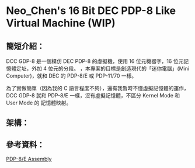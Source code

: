 # Neo_Chen's 16 Bit DEC PDP-8 Like Virtual Machine (WIP)

## 簡短介紹：

DCC GDP-8 是一個模仿 DEC PDP-8 的虛擬機，使用 16 位元機器字，16 位元記憶體定址，外加 4 位元的分段。
，本專案的目標是創造現代的「迷你電腦」(Mini Computer)，就和 DEC 的 PDP-8/E 或
PDP-11/70 一樣。

為了實做簡單（因為我的 C 語言程度不夠），還有我暫時不懂虛擬記憶體的運作，
DCC GDP-8 就和 PDP-8/E 一樣，沒有虛擬記憶體，不區分 Kernel Mode 和 User Mode 的
記憶體映射。

## 架構：

## 參考資料：
[PDP-8/E Assembly](http://homepage.divms.uiowa.edu/~jones/pdp8/man/)
